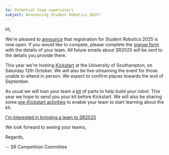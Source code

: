 ```yaml
---
to: Potential team supervisors
subject: Announcing Student Robotics 2025!
---
```


Hi,

We're pleased to [announce][announcement] that registration for Student Robotics
2025 is now open. If you would like to compete, please complete the
[signup form][signup-form] with the details of your team. All future emails
about SR2025 will be sent to the details you provide there.

This year we're hosting [Kickstart][kickstart] at the University of Southampton,
on Saturday 12th October. We will also be live-streaming the event for those
unable to attend in person. We expect to confirm places towards the end of
September.

As usual we will loan your team a [kit][kit] of parts to help build your robot.
This year we hope to send you your kit before Kickstart. We will also be sharing
some [pre-Kickstart activities][pre-kickstart-activities] to enable your team to
start learning about the kit.

  [I'm interested in bringing a team to SR2025][signup-form]

We look forward to seeing your teams,

Regards,

-- SR Competition Committee

[announcement]: https://studentrobotics.org/blog/2024-09-02-sr2025-registration-open/
[signup-form]: https://docs.google.com/forms/d/e/1FAIpQLScaDRTIoGnSv4F9MXaxe8WXYWlj_4DLHTyv019a6pB2TntEyg/viewform
[kickstart]: https://studentrobotics.org/events/sr2025/kickstart/
[kit]: https://studentrobotics.org/docs/kit/
[pre-kickstart-activities]: https://studentrobotics.org/docs/competitor_resources/pre_kickstart_activities

